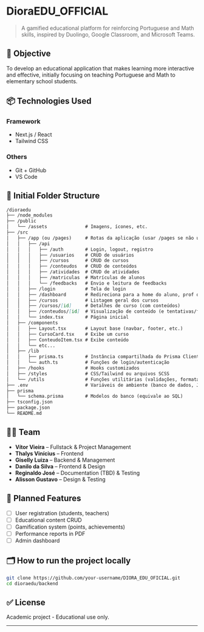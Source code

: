 # DioraEDU_OFFICIAL

> A gamified educational platform for reinforcing Portuguese and Math skills, inspired by Duolingo, Google Classroom, and Microsoft Teams.

## 🚀 Objective

To develop an educational application that makes learning more interactive and effective, initially focusing on teaching Portuguese and Math to elementary school students.

## 📦 Technologies Used

### Framework
- Next.js / React
- Tailwind CSS

### Others
- Git + GitHub
- VS Code

## 📁 Initial Folder Structure

```markdown
/dioraedu
├── /node_modules
├── /public
│   └── /assets              # Imagens, ícones, etc.
├── /src
│   ├── /app (ou /pages)     # Rotas da aplicação (usar /pages se não usar App Router)
│   │   ├── /api
│   │   │   ├── /auth        # Login, logout, registro
│   │   │   ├── /usuarios    # CRUD de usuários
│   │   │   ├── /cursos      # CRUD de cursos
│   │   │   ├── /conteudos   # CRUD de conteúdos
│   │   │   ├── /atividades  # CRUD de atividades
│   │   │   ├── /matriculas  # Matrículas de alunos
│   │   │   └── /feedbacks   # Envio e leitura de feedbacks
│   │   ├── /login           # Tela de login
│   │   ├── /dashboard       # Redireciona para a home do aluno, prof ou admin
│   │   ├── /cursos          # Listagem geral dos cursos
│   │   ├── /cursos/[id]     # Detalhes de curso (com conteúdos)
│   │   ├── /conteudos/[id]  # Visualização de conteúdo (e tentativas/feedback)
│   │   └── index.tsx        # Página inicial
│   ├── /components
│   │   ├── Layout.tsx       # Layout base (navbar, footer, etc.)
│   │   ├── CursoCard.tsx    # Exibe um curso
│   │   ├── ConteudoItem.tsx # Exibe conteúdo
│   │   └── etc...
│   ├── /lib
│   │   ├── prisma.ts        # Instância compartilhada do Prisma Client
│   │   └── auth.ts          # Funções de login/autenticação
│   ├── /hooks               # Hooks customizados
│   ├── /styles              # CSS/Tailwind ou arquivos SCSS
│   └── /utils               # Funções utilitárias (validações, formatações, etc.)
├── .env                     # Variáveis de ambiente (banco de dados, JWT, etc.)
├── prisma
│   └── schema.prisma        # Modelos do banco (equivale ao SQL)
├── tsconfig.json
├── package.json
└── README.md

```

## 🧑‍💻 Team
- **Vítor Vieira** – Fullstack & Project Management
- **Thalys Vinícius** – Frontend
- **Giselly Luiza** – Backend & Management
- **Danilo da Silva** – Frontend & Design
- **Reginaldo José** – Documentation (TBD) & Testing
- **Alisson Gustavo** – Design & Testing

## 📌 Planned Features
- [ ] User registration (students, teachers)
- [ ] Educational content CRUD
- [ ] Gamification system (points, achievements)
- [ ] Performance reports in PDF
- [ ] Admin dashboard

## 🗂️ How to run the project locally

```bash
git clone https://github.com/your-username/DIORA_EDU_OFICIAL.git
cd dioraedu/backend
```

## ✅ License

Academic project - Educational use only.

---

